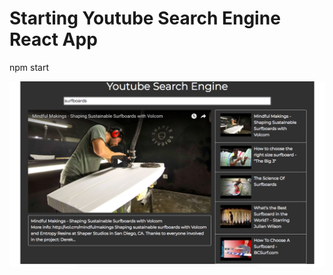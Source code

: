 # Starting Youtube Search Engine React App

npm start 

![alt text](https://github.com/olsonso/ReactYoutubeSearch/blob/master/Youtube.png)


